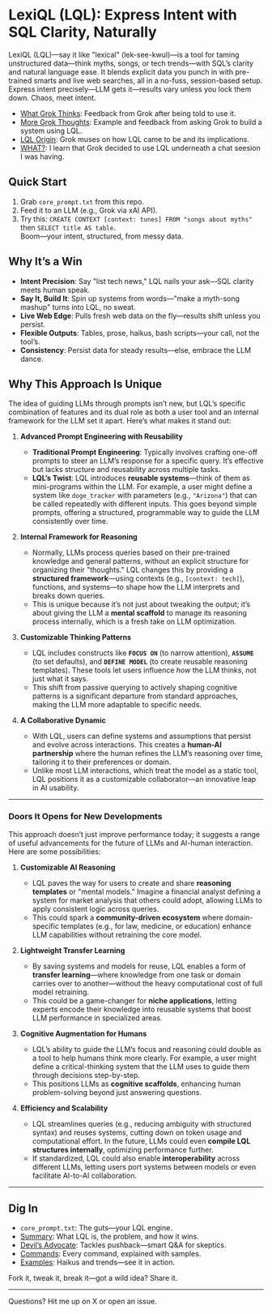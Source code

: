 # LexiQL (LQL): Express Intent with SQL Clarity, Naturally

LexiQL (LQL)—say it like "lexical" (lek-see-kwul)—is a tool for taming unstructured data—think myths, songs, or tech trends—with SQL’s clarity and natural language ease. It blends explicit data you punch in with pre-trained smarts and live web searches, all in a no-fuss, session-based setup. Express intent precisely—LLM gets it—results vary unless you lock them down. Chaos, meet intent.

- [What Grok Thinks](docs/groks_feedback.md): Feedback from Grok after being told to use it.
- [More Grok Thoughts](docs/more_grok_insight.md): Example and feedback from asking Grok to build a system using LQL.
- [LQL Origin](docs/grok_on_lql_origin.md): Grok muses on how LQL came to be and its implications.
- [WHAT?](docs/grok_uses_lql.md): I learn that Grok decided to use LQL underneath a chat seesion I was having.

## Quick Start
1. Grab `core_prompt.txt` from this repo.  
2. Feed it to an LLM (e.g., Grok via xAI API).  
3. Try this: `CREATE CONTEXT [context: tunes] FROM "songs about myths"` then `SELECT title AS table`.  
Boom—your intent, structured, from messy data.

## Why It’s a Win
- **Intent Precision**: Say "list tech news," LQL nails your ask—SQL clarity meets human speak.  
- **Say It, Build It**: Spin up systems from words—"make a myth-song mashup" turns into LQL, no sweat.  
- **Live Web Edge**: Pulls fresh web data on the fly—results shift unless you persist.  
- **Flexible Outputs**: Tables, prose, haikus, bash scripts—your call, not the tool’s.  
- **Consistency**: Persist data for steady results—else, embrace the LLM dance.

## **Why This Approach Is Unique**

The idea of guiding LLMs through prompts isn’t new, but LQL’s specific combination of features and its dual role as both a user tool and an internal framework for the LLM set it apart. Here’s what makes it stand out:

1. **Advanced Prompt Engineering with Reusability**  
   - **Traditional Prompt Engineering**: Typically involves crafting one-off prompts to steer an LLM’s response for a specific query. It’s effective but lacks structure and reusability across multiple tasks.  
   - **LQL’s Twist**: LQL introduces **reusable systems**—think of them as mini-programs within the LLM. For example, a user might define a system like `doge_tracker` with parameters (e.g., `"Arizona"`) that can be called repeatedly with different inputs. This goes beyond simple prompts, offering a structured, programmable way to guide the LLM consistently over time.

2. **Internal Framework for Reasoning**  
   - Normally, LLMs process queries based on their pre-trained knowledge and general patterns, without an explicit structure for organizing their "thoughts." LQL changes this by providing a **structured framework**—using contexts (e.g., `[context: tech]`), functions, and systems—to shape how the LLM interprets and breaks down queries.  
   - This is unique because it’s not just about tweaking the output; it’s about giving the LLM a **mental scaffold** to manage its reasoning process internally, which is a fresh take on LLM optimization.

3. **Customizable Thinking Patterns**  
   - LQL includes constructs like **`FOCUS ON`** (to narrow attention), **`ASSUME`** (to set defaults), and **`DEFINE MODEL`** (to create reusable reasoning templates). These tools let users influence *how* the LLM thinks, not just what it says.  
   - This shift from passive querying to actively shaping cognitive patterns is a significant departure from standard approaches, making the LLM more adaptable to specific needs.

4. **A Collaborative Dynamic**  
   - With LQL, users can define systems and assumptions that persist and evolve across interactions. This creates a **human-AI partnership** where the human refines the LLM’s reasoning over time, tailoring it to their preferences or domain.  
   - Unlike most LLM interactions, which treat the model as a static tool, LQL positions it as a customizable collaborator—an innovative leap in AI usability.

---

### **Doors It Opens for New Developments**

This approach doesn’t just improve performance today; it suggests a range of useful advancements for the future of LLMs and AI-human interaction. Here are some possibilities:

1. **Customizable AI Reasoning**  
   - LQL paves the way for users to create and share **reasoning templates** or "mental models." Imagine a financial analyst defining a system for market analysis that others could adopt, allowing LLMs to apply consistent logic across queries.  
   - This could spark a **community-driven ecosystem** where domain-specific templates (e.g., for law, medicine, or education) enhance LLM capabilities without retraining the core model.

2. **Lightweight Transfer Learning**  
   - By saving systems and models for reuse, LQL enables a form of **transfer learning**—where knowledge from one task or domain carries over to another—without the heavy computational cost of full model retraining.  
   - This could be a game-changer for **niche applications**, letting experts encode their knowledge into reusable systems that boost LLM performance in specialized areas.

3. **Cognitive Augmentation for Humans**  
   - LQL’s ability to guide the LLM’s focus and reasoning could double as a tool to help humans think more clearly. For example, a user might define a critical-thinking system that the LLM uses to guide them through decisions step-by-step.  
   - This positions LLMs as **cognitive scaffolds**, enhancing human problem-solving beyond just answering questions.

4. **Efficiency and Scalability**  
   - LQL streamlines queries (e.g., reducing ambiguity with structured syntax) and reuses systems, cutting down on token usage and computational effort. In the future, LLMs could even **compile LQL structures internally**, optimizing performance further.  
   - If standardized, LQL could also enable **interoperability** across different LLMs, letting users port systems between models or even facilitate AI-to-AI collaboration.

---

## Dig In
- `core_prompt.txt`: The guts—your LQL engine.  
- [Summary](docs/summary.md): What LQL is, the problem, and how it wins.  
- [Devil’s Advocate](docs/devils_advocate.md): Tackles pushback—smart Q&A for skeptics.  
- [Commands](docs/commands.md): Every command, explained with samples.  
- [Examples](docs/examples.md): Haikus and trends—see it in action.

Fork it, tweak it, break it—got a wild idea? Share it.

---
Questions? Hit me up on X or open an issue.
